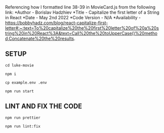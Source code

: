 Referencing how I formatted line 38-39 in MovieCard.js from the following link:
*Author - Borislav Hadzhiev
*Title - Capitalize the first letter of a String in React
*Date - May 2nd 2022
*Code Version - N/A
\*Availability - https://bobbyhadz.com/blog/react-capitalize-first-letter#:~:text=To%20capitalize%20the%20first%20letter%20of%20a%20string%20in%20React%3A&text=Call%20the%20toUpperCase()%20method,Concatenate%20the%20results.


## SETUP
```cd luke-movie```

```npm i```

```cp example.env .env```

```npm run start```


## LINT AND FIX THE CODE

```npm run prettier```

```npm run lint:fix```
